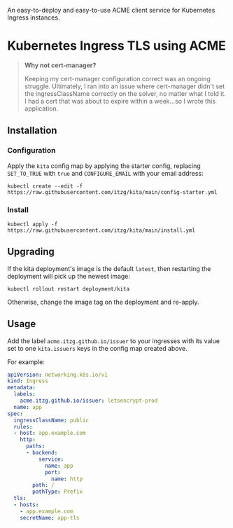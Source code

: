 An easy-to-deploy and easy-to-use ACME client service for Kubernetes Ingress instances.

# Kubernetes Ingress TLS using ACME

> **Why not cert-manager?**
> 
> Keeping my cert-manager configuration correct was an ongoing struggle. Ultimately, I ran into an issue where cert-manager didn't set the ingressClassName correctly on the solver, no matter what I told it. I had a cert that was about to expire within a week...so I wrote this application.

## Installation

### Configuration

Apply the `kita` config map by applying the starter config, replacing `SET_TO_TRUE` with `true` and `CONFIGURE_EMAIL` with your email address:

```shell
kubectl create --edit -f https://raw.githubusercontent.com/itzg/kita/main/config-starter.yml
```

### Install

```shell
kubectl apply -f https://raw.githubusercontent.com/itzg/kita/main/install.yml
```

## Upgrading

If the kita deployment's image is the default `latest`, then restarting the deployment will pick up the newest image:

```shell
kubectl rollout restart deployment/kita
```

Otherwise, change the image tag on the deployment and re-apply.

## Usage

Add the label `acme.itzg.github.io/issuer` to your ingresses with its value set to one `kita.issuers` keys in the config map created above.

For example:

```yaml
apiVersion: networking.k8s.io/v1
kind: Ingress
metadata:
  labels:
    acme.itzg.github.io/issuer: letsencrypt-prod
  name: app
spec:
  ingressClassName: public
  rules:
  - host: app.example.com
    http:
      paths:
      - backend:
          service:
            name: app
            port:
              name: http
        path: /
        pathType: Prefix
  tls:
  - hosts:
    - app.example.com
    secretName: app-tls
```